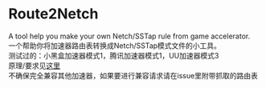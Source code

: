 # Route2Netch
A tool help you make your own Netch/SSTap rule from game accelerator.   
一个帮助你将加速器路由表转换成Netch/SSTap模式文件的小工具。  
测试过的：小黑盒加速器模式1，腾讯加速器模式1，UU加速器模式3  
原理/要求见[这里](https://github.com/FQrabbit/SSTap-Rule/blob/master/doc/UU-extract.md)  
不确保完全兼容其他加速器，如果要进行兼容请求请在issue里附带抓取的路由表
